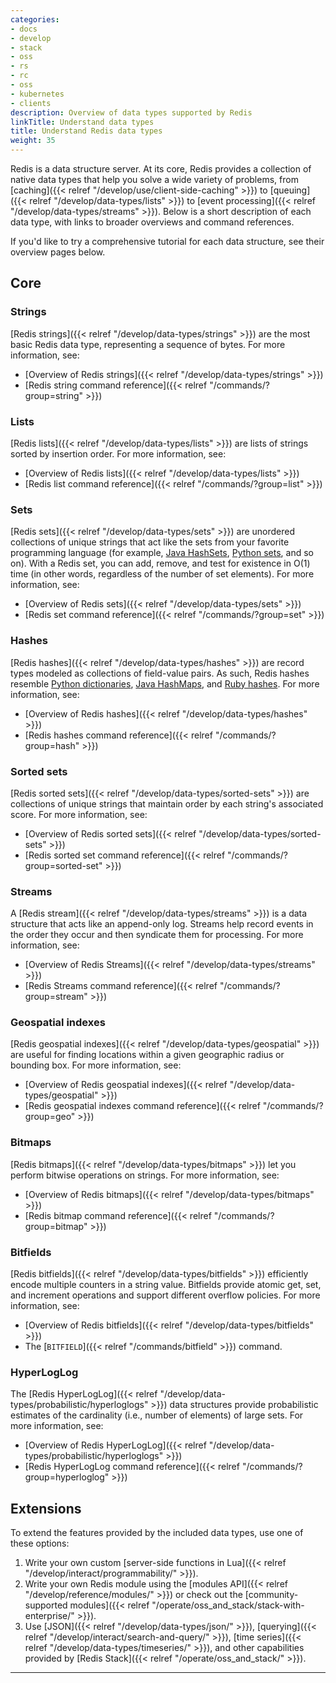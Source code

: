 ```yaml
---
categories:
- docs
- develop
- stack
- oss
- rs
- rc
- oss
- kubernetes
- clients
description: Overview of data types supported by Redis
linkTitle: Understand data types
title: Understand Redis data types
weight: 35
---
```


Redis is a data structure server.
At its core, Redis provides a collection of native data types that help you solve a wide variety of problems, from [caching]({{< relref "/develop/use/client-side-caching" >}}) to [queuing]({{< relref "/develop/data-types/lists" >}}) to [event processing]({{< relref "/develop/data-types/streams" >}}).
Below is a short description of each data type, with links to broader overviews and command references.

If you'd like to try a comprehensive tutorial for each data structure, see their overview pages below.


## Core

### Strings 

[Redis strings]({{< relref "/develop/data-types/strings" >}}) are the most basic Redis data type, representing a sequence of bytes.
For more information, see:

* [Overview of Redis strings]({{< relref "/develop/data-types/strings" >}})
* [Redis string command reference]({{< relref "/commands/?group=string" >}})

### Lists

[Redis lists]({{< relref "/develop/data-types/lists" >}}) are lists of strings sorted by insertion order.
For more information, see:

* [Overview of Redis lists]({{< relref "/develop/data-types/lists" >}})
* [Redis list command reference]({{< relref "/commands/?group=list" >}})

### Sets

[Redis sets]({{< relref "/develop/data-types/sets" >}}) are unordered collections of unique strings that act like the sets from your favorite programming language (for example, [Java HashSets](https://docs.oracle.com/javase/7/docs/api/java/util/HashSet.html), [Python sets](https://docs.python.org/3.10/library/stdtypes.html#set-types-set-frozenset), and so on).
With a Redis set, you can add, remove, and test for existence in O(1) time (in other words, regardless of the number of set elements).
For more information, see:

* [Overview of Redis sets]({{< relref "/develop/data-types/sets" >}})
* [Redis set command reference]({{< relref "/commands/?group=set" >}})

### Hashes

[Redis hashes]({{< relref "/develop/data-types/hashes" >}}) are record types modeled as collections of field-value pairs.
As such, Redis hashes resemble [Python dictionaries](https://docs.python.org/3/tutorial/datastructures.html#dictionaries), [Java HashMaps](https://docs.oracle.com/javase/8/docs/api/java/util/HashMap.html), and [Ruby hashes](https://ruby-doc.org/core-3.1.2/Hash.html).
For more information, see:

* [Overview of Redis hashes]({{< relref "/develop/data-types/hashes" >}})
* [Redis hashes command reference]({{< relref "/commands/?group=hash" >}})

### Sorted sets

[Redis sorted sets]({{< relref "/develop/data-types/sorted-sets" >}}) are collections of unique strings that maintain order by each string's associated score.
For more information, see:

* [Overview of Redis sorted sets]({{< relref "/develop/data-types/sorted-sets" >}})
* [Redis sorted set command reference]({{< relref "/commands/?group=sorted-set" >}})

### Streams

A [Redis stream]({{< relref "/develop/data-types/streams" >}}) is a data structure that acts like an append-only log.
Streams help record events in the order they occur and then syndicate them for processing.
For more information, see:

* [Overview of Redis Streams]({{< relref "/develop/data-types/streams" >}})
* [Redis Streams command reference]({{< relref "/commands/?group=stream" >}})

### Geospatial indexes

[Redis geospatial indexes]({{< relref "/develop/data-types/geospatial" >}}) are useful for finding locations within a given geographic radius or bounding box.
For more information, see:

* [Overview of Redis geospatial indexes]({{< relref "/develop/data-types/geospatial" >}})
* [Redis geospatial indexes command reference]({{< relref "/commands/?group=geo" >}})

### Bitmaps

[Redis bitmaps]({{< relref "/develop/data-types/bitmaps" >}}) let you perform bitwise operations on strings. 
For more information, see:

* [Overview of Redis bitmaps]({{< relref "/develop/data-types/bitmaps" >}})
* [Redis bitmap command reference]({{< relref "/commands/?group=bitmap" >}})

### Bitfields

[Redis bitfields]({{< relref "/develop/data-types/bitfields" >}}) efficiently encode multiple counters in a string value.
Bitfields provide atomic get, set, and increment operations and support different overflow policies.
For more information, see:

* [Overview of Redis bitfields]({{< relref "/develop/data-types/bitfields" >}})
* The [`BITFIELD`]({{< relref "/commands/bitfield" >}}) command.

### HyperLogLog

The [Redis HyperLogLog]({{< relref "/develop/data-types/probabilistic/hyperloglogs" >}}) data structures provide probabilistic estimates of the cardinality (i.e., number of elements) of large sets. For more information, see:

* [Overview of Redis HyperLogLog]({{< relref "/develop/data-types/probabilistic/hyperloglogs" >}})
* [Redis HyperLogLog command reference]({{< relref "/commands/?group=hyperloglog" >}})

## Extensions

To extend the features provided by the included data types, use one of these options:

1. Write your own custom [server-side functions in Lua]({{< relref "/develop/interact/programmability/" >}}).
1. Write your own Redis module using the [modules API]({{< relref "/develop/reference/modules/" >}}) or check out the [community-supported modules]({{< relref "/operate/oss_and_stack/stack-with-enterprise/" >}}).
1. Use [JSON]({{< relref "/develop/data-types/json/" >}}), [querying]({{< relref "/develop/interact/search-and-query/" >}}), [time series]({{< relref "/develop/data-types/timeseries/" >}}), and other capabilities provided by [Redis Stack]({{< relref "/operate/oss_and_stack/" >}}).

<hr>
